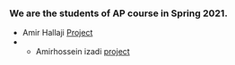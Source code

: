 ### We are the students of AP course in Spring 2021.

- Amir Hallaji [Project](https://github.com/amirhallaji/Computational-Intelligence)
- - Amirhossein izadi [project](https://github.com/amirhossein-izadi/test.git)
